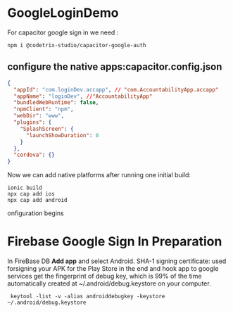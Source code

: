 # GoogleLoginDemo

For capacitor google sign in we need :
```
npm i @codetrix-studio/capacitor-google-auth
```
## configure the native apps:capacitor.config.json
```json
{
  "appId": "com.loginDev.accapp", // "com.AccountabilityApp.accapp"
  "appName": "loginDev", //"AccountabilityApp"
  "bundledWebRuntime": false,
  "npmClient": "npm",
  "webDir": "www",
  "plugins": {
    "SplashScreen": {
      "launchShowDuration": 0
    }
  },
  "cordova": {}
}
```
Now we can add native platforms after running one initial build:
```
ionic build
npx cap add ios
npx cap add android
```
onfiguration begins

# Firebase Google Sign In Preparation
In FireBase DB 
**Add app** and select Android.
SHA-1 signing certificate: used forsigning your APK for the Play Store in the end and hook app to google services
get the fingerprint of debug key, which is 99% of the time automatically created at ~/.android/debug.keystore on your computer.
```
 keytool -list -v -alias androiddebugkey -keystore ~/.android/debug.keystore
 ```
